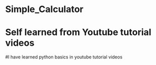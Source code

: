 # Simple_Calculator
# Self learned from Youtube tutorial videos
#I have learned python basics in youtube tutorial videos
